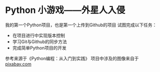 # Python 小游戏——外星人入侵

我的第一个Python项目，也是第一个上传到Github的项目 试图完成以下任务：

- 在项目进行中实现版本控制
- 学习Git与Github的同步方法
- 完成简单Python项目的开发

参考来源于《Python编程：从入门到实践》 项目中涉及的图像来自于[pixabay.com](https://github.com/BloodyPig/Alien/blob/master/www.pixabay.com)
